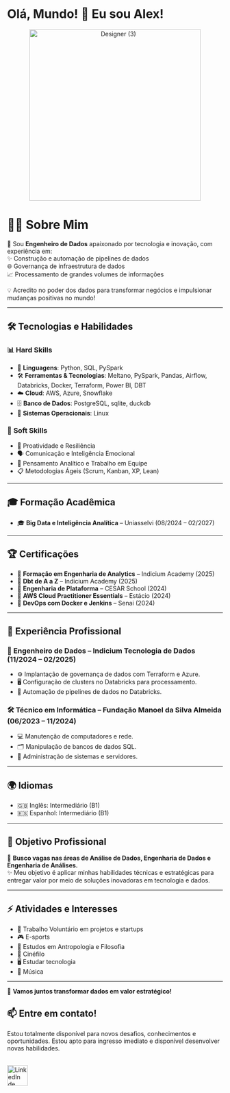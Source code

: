 # Olá, Mundo! 👋 Eu sou Alex!

<div align="center">
  <img src="https://github.com/user-attachments/assets/d2e47760-db1d-4c01-a4d5-19455d818136" alt="Designer (3)" width="400"/>
</div>

# 👨‍💻 Sobre Mim  
🚀 Sou **Engenheiro de Dados** apaixonado por tecnologia e inovação, com experiência em:  
✨ Construção e automação de pipelines de dados  
🌐 Governança de infraestrutura de dados  
📈 Processamento de grandes volumes de informações  

💡 Acredito no poder dos dados para transformar negócios e impulsionar mudanças positivas no mundo!

---

## 🛠️ Tecnologias e Habilidades  
### 📊 **Hard Skills**  
- 🐍 **Linguagens**: Python, SQL, PySpark  
- 🛠️ **Ferramentas & Tecnologias**: Meltano, PySpark, Pandas, Airflow, Databricks, Docker, Terraform, Power BI, DBT  
- ☁️ **Cloud**: AWS, Azure, Snowflake  
- 🗄️ **Banco de Dados**: PostgreSQL, sqlite, duckdb
- 🐧 **Sistemas Operacionais**: Linux  

### 🌟 **Soft Skills**  
- 🤝 Proatividade e Resiliência  
- 🗣️ Comunicação e Inteligência Emocional  
- 🧠 Pensamento Analítico e Trabalho em Equipe  
- 📋 Metodologias Ágeis (Scrum, Kanban, XP, Lean)  

---

## 🎓 Formação Acadêmica  
- 🎓 **Big Data e Inteligência Analítica** – Uniasselvi (08/2024 – 02/2027)

---

## 🏆 Certificações  
- 📜 **Formação em Engenharia de Analytics** – Indicium Academy (2025)  
- 📜 **Dbt de A a Z** – Indicium Academy (2025)  
- 📜 **Engenharia de Plataforma** – CESAR School (2024)  
- 📜 **AWS Cloud Practitioner Essentials** – Estácio (2024)  
- 📜 **DevOps com Docker e Jenkins** – Senai (2024)  

---

## 💼 Experiência Profissional  
### **🚀 Engenheiro de Dados** – Indicium Tecnologia de Dados (11/2024 – 02/2025)  
- ⚙️ Implantação de governança de dados com Terraform e Azure.  
- 🖥️ Configuração de clusters no Databricks para processamento.  
- 🤖 Automação de pipelines de dados no Databricks.  

### **🛠️ Técnico em Informática** – Fundação Manoel da Silva Almeida (06/2023 – 11/2024)  
- 💻 Manutenção de computadores e rede.  
- 🗂️ Manipulação de bancos de dados SQL.  
- 🔧 Administração de sistemas e servidores.  

---

## 🌍 Idiomas  
- 🇬🇧 Inglês: Intermediário (B1)  
- 🇪🇸 Espanhol: Intermediário (B1)  

---

## 🎯 Objetivo Profissional  
📌 **Busco vagas nas áreas de Análise de Dados, Engenharia de Dados e Engenharia de Análises.**  
✨ Meu objetivo é aplicar minhas habilidades técnicas e estratégicas para entregar valor por meio de soluções inovadoras em tecnologia e dados.

---

## ⚡ Atividades e Interesses  
- 🤝 Trabalho Voluntário em projetos e startups  
- 🎮 E-sports  
- 📖 Estudos em Antropologia e Filosofia  
- 🎥 Cinéfilo  
- 🖥️ Estudar tecnologia  
- 🎵 Música  

---

🌟 **Vamos juntos transformar dados em valor estratégico!**

## 📫 Entre em contato!
Estou totalmente disponível para novos desafios, conhecimentos e oportunidades. Estou apto para ingresso imediato e disponível desenvolver novas habilidades.

<br>
<a href="https://www.linkedin.com/in/alexmiqueias/" target="_blank">
    <img src="https://img.icons8.com/color/48/000000/linkedin.png" alt="LinkedIn de Alex Miqueias" style="width:48px;height:48px;">
</a>


